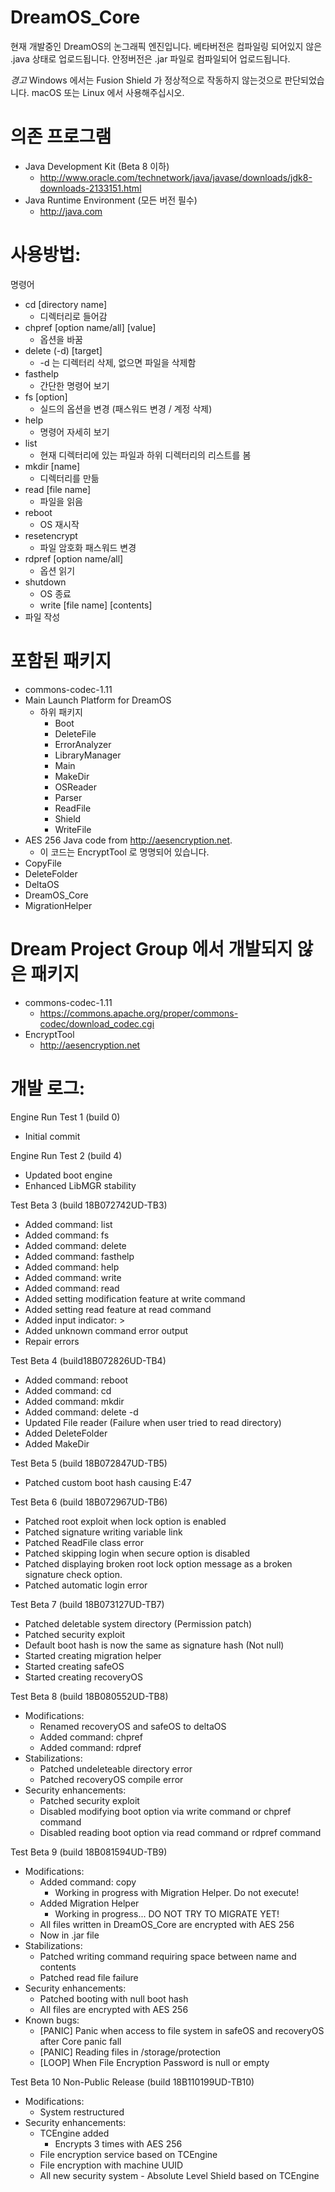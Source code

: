 # DreamOS_Core
현재 개발중인 DreamOS의 논그래픽 엔진입니다.
베타버전은 컴파일링 되어있지 않은 .java 상태로 업로드됩니다.
안정버전은 .jar 파일로 컴파일되어 업로드됩니다.

*경고*
Windows 에서는 Fusion Shield 가 정상적으로 작동하지 않는것으로 판단되었습니다.
macOS 또는 Linux 에서 사용해주십시오.

# 의존 프로그램
- Java Development Kit (Beta 8 이하)
  - http://www.oracle.com/technetwork/java/javase/downloads/jdk8-downloads-2133151.html
- Java Runtime Environment (모든 버전 필수)
  - http://java.com

# 사용방법:
명령어
- cd [directory name]
  - 디렉터리로 들어감
- chpref [option name/all] [value]
  - 옵션을 바꿈
- delete (-d) [target]
  - -d 는 디렉터리 삭제, 없으면 파일을 삭제함
- fasthelp
  - 간단한 명령어 보기
- fs [option]
  - 실드의 옵션을 변경 (패스워드 변경 / 계정 삭제)
- help
  - 명령어 자세히 보기
- list
  - 현재 디렉터리에 있는 파일과 하위 디렉터리의 리스트를 봄
- mkdir [name]
  - 디렉터리를 만듦
- read [file name]
  - 파일을 읽음
- reboot
  - OS 재시작
- resetencrypt
  - 파일 암호화 패스워드 변경
- rdpref [option name/all]
  - 옵션 읽기
- shutdown
  - OS 종료
  - write [file name] [contents]
- 파일 작성

# 포함된 패키지
- commons-codec-1.11
- Main Launch Platform for DreamOS
  - 하위 패키지
    - Boot
    - DeleteFile
    - ErrorAnalyzer
    - LibraryManager
    - Main
    - MakeDir
    - OSReader
    - Parser
    - ReadFile
    - Shield
    - WriteFile
- AES 256 Java code from http://aesencryption.net.
  - 이 코드는 EncryptTool 로 명명되어 있습니다.
- CopyFile
- DeleteFolder
- DeltaOS
- DreamOS_Core
- MigrationHelper


# Dream Project Group 에서 개발되지 않은 패키지
- commons-codec-1.11
  - https://commons.apache.org/proper/commons-codec/download_codec.cgi
- EncryptTool
  - http://aesencryption.net

# 개발 로그:
Engine Run Test 1 (build 0)
- Initial commit

Engine Run Test 2 (build 4)
- Updated boot engine
- Enhanced LibMGR stability

Test Beta 3 (build 18B072742UD-TB3)
- Added command: list
- Added command: fs
- Added command: delete
- Added command: fasthelp
- Added command: help
- Added command: write
- Added command: read
- Added setting modification feature at write command
- Added setting read feature at read command
- Added input indicator: >
- Added unknown command error output
- Repair errors

Test Beta 4 (build18B072826UD-TB4)
- Added command: reboot
- Added command: cd
- Added command: mkdir
- Added command: delete -d
- Updated File reader (Failure when user tried to read directory)
- Added DeleteFolder
- Added MakeDir

Test Beta 5 (build 18B072847UD-TB5)
- Patched custom boot hash causing E:47

Test Beta 6 (build 18B072967UD-TB6)
- Patched root exploit when lock option is enabled
- Patched signature writing variable link
- Patched ReadFile class error
- Patched skipping login when secure option is disabled
- Patched displaying broken root lock option message as a broken signature check option.
- Patched automatic login error

Test Beta 7 (build 18B073127UD-TB7)
- Patched deletable system directory (Permission patch)
- Patched security exploit
- Default boot hash is now the same as signature hash (Not null)
- Started creating migration helper
- Started creating safeOS
- Started creating recoveryOS

Test Beta 8 (build 18B080552UD-TB8)
- Modifications:
  - Renamed recoveryOS and safeOS to deltaOS
  - Added command: chpref
  - Added command: rdpref
- Stabilizations:
  - Patched undeleteable directory error
  - Patched recoveryOS compile error
- Security enhancements:
  - Patched security exploit
  - Disabled modifying boot option via write command or chpref command
  - Disabled reading boot option via read command or rdpref command

Test Beta 9 (build 18B081594UD-TB9)
- Modifications:
  - Added command: copy
    - Working in progress with Migration Helper. Do not execute!
  - Added Migration Helper
    - Working in progress... DO NOT TRY TO MIGRATE YET!
  - All files written in DreamOS_Core are encrypted with AES 256
  - Now in .jar file
- Stabilizations:
  - Patched writing command requiring space between name and contents
  - Patched read file failure
- Security enhancements:
  - Patched booting with null boot hash
  - All files are encrypted with AES 256
- Known bugs:
  - [PANIC] Panic when access to file system in safeOS and recoveryOS after Core panic fall
  - [PANIC] Reading files in /storage/protection
  - [LOOP] When File Encryption Password is null or empty

Test Beta 10 Non-Public Release (build 18B110199UD-TB10)
- Modifications:
    - System restructured
- Security enhancements:
    - TCEngine added
        - Encrypts 3 times with AES 256
    - File encryption service based on TCEngine
    - File encryption with machine UUID
    - All new security system - Absolute Level Shield based on TCEngine
